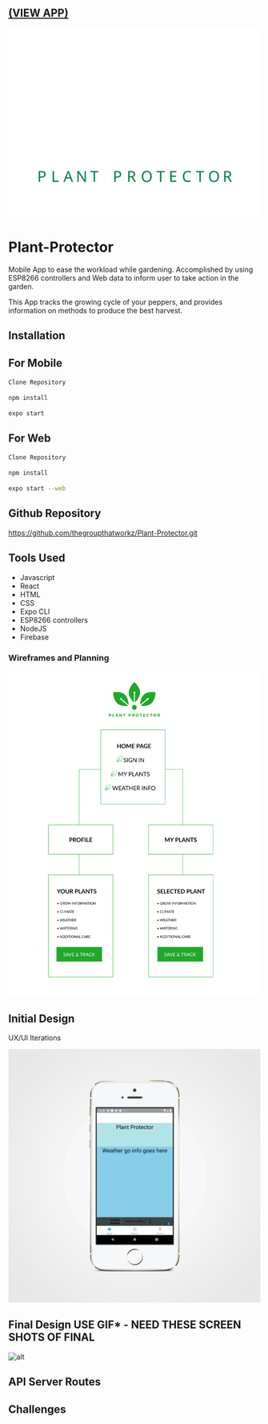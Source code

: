 ## [(VIEW APP)](https://plant-protector-working.herokuapp.com/)

![Logo](assets/images/logo.svg)

# Plant-Protector
Mobile App to ease the workload while gardening. Accomplished by using ESP8266 controllers and Web data to inform user to take action in the garden.

This App tracks the growing cycle of your peppers, and provides information on methods to produce the best harvest.

## Installation
## For Mobile
```bash
Clone Repository
```

```bash
npm install
```
```bash
expo start
```
## For Web
```bash
Clone Repository
```
```bash
npm install
```
```bash
expo start --web
```

## Github Repository

https://github.com/thegroupthatworkz/Plant-Protector.git

## Tools Used

- Javascript
- React
- HTML
- CSS
- Expo CLI
- ESP8266 controllers
- NodeJS
- Firebase


### Wireframes and Planning

![wireframe](assets/images/wireframe1.png)


## Initial Design 

UX/UI Iterations 

![initial mockups](assets/images/mockup1.gif)


## Final Design ****USE GIF***** - NEED THESE SCREEN SHOTS OF FINAL

![alt](assets/img/mockups-final.gif)


## API Server Routes
## Challenges

